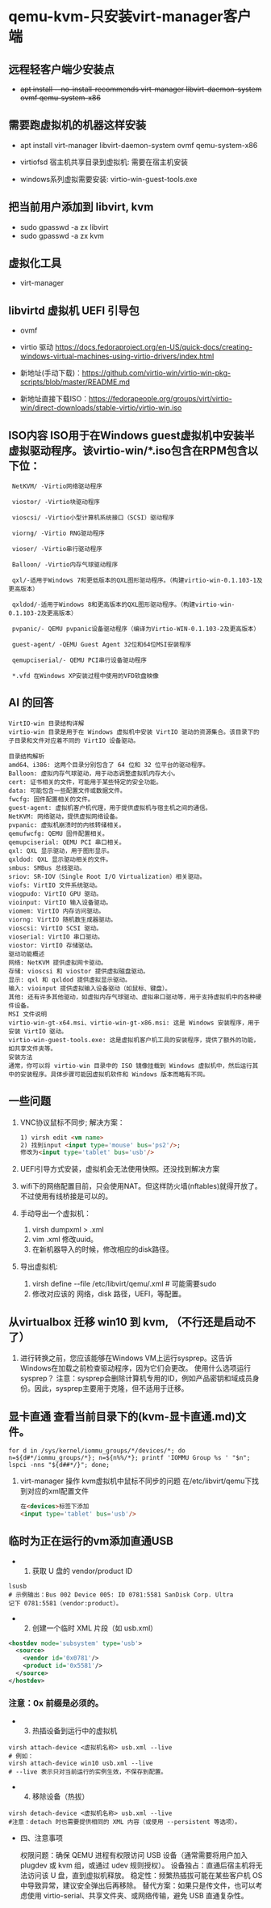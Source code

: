 # qemu-kvm-只安装virt-manager客户端

## 远程轻客户端少安装点
 - ~~apt install --no-install-recommends virt-manager libvirt-daemon-system ovmf qemu-system-x86~~


## 需要跑虚拟机的机器这样安装
- apt install virt-manager libvirt-daemon-system ovmf qemu-system-x86

- virtiofsd 宿主机共享目录到虚拟机: 需要在宿主机安装
- windows系列虚拟需要安装: virtio-win-guest-tools.exe


## 把当前用户添加到 libvirt, kvm

- sudo gpasswd -a zx libvirt
- sudo gpasswd -a zx kvm


## 虚拟化工具

- virt-manager


## libvirtd 虚拟机 UEFI 引导包

- ovmf


- virtio 驱动 https://docs.fedoraproject.org/en-US/quick-docs/creating-windows-virtual-machines-using-virtio-drivers/index.html
- 新地址(手动下载)：https://github.com/virtio-win/virtio-win-pkg-scripts/blob/master/README.md
- 新地址直接下载ISO：https://fedorapeople.org/groups/virt/virtio-win/direct-downloads/stable-virtio/virtio-win.iso


## ISO内容 ISO用于在Windows guest虚拟机中安装半虚拟驱动程序。该virtio-win/*.iso包含在RPM包含以下位：

```
 NetKVM/ -Virtio网络驱动程序
 
 viostor/ -Virtio块驱动程序
 
 vioscsi/ -Virtio小型计算机系统接口（SCSI）驱动程序
 
 viorng/ -Virtio RNG驱动程序
 
 vioser/ -Virtio串行驱动程序
 
 Balloon/ -Virtio内存气球驱动程序
 
 qxl/-适用于Windows 7和更低版本的QXL图形驱动程序。（构建virtio-win-0.1.103-1及更高版本）
 
 qxldod/-适用于Windows 8和更高版本的QXL图形驱动程序。（构建virtio-win-0.1.103-2及更高版本）
 
 pvpanic/- QEMU pvpanic设备驱动程序（编译为Virtio-WIN-0.1.103-2及更高版本）
 
 guest-agent/ -QEMU Guest Agent 32位和64位MSI安装程序
 
 qemupciserial/- QEMU PCI串行设备驱动程序
 
 *.vfd 在Windows XP安装过程中使用的VFD软盘映像
```

## AI 的回答

```text
VirtIO-win 目录结构详解
virtio-win 目录是用于在 Windows 虚拟机中安装 VirtIO 驱动的资源集合。该目录下的子目录和文件对应着不同的 VirtIO 设备驱动。

目录结构解析
amd64、i386: 这两个目录分别包含了 64 位和 32 位平台的驱动程序。
Balloon: 虚拟内存气球驱动，用于动态调整虚拟机内存大小。
cert: 证书相关的文件，可能用于某些特定的安全功能。
data: 可能包含一些配置文件或数据文件。
fwcfg: 固件配置相关的文件。
guest-agent: 虚拟机客户机代理，用于提供虚拟机与宿主机之间的通信。
NetKVM: 网络驱动，提供虚拟网络设备。
pvpanic: 虚拟机崩溃时的内核转储相关。
qemufwcfg: QEMU 固件配置相关。
qemupciserial: QEMU PCI 串口相关。
qxl: QXL 显示驱动，用于图形显示。
qxldod: QXL 显示驱动相关的文件。
smbus: SMBus 总线驱动。
sriov: SR-IOV（Single Root I/O Virtualization）相关驱动。
viofs: VirtIO 文件系统驱动。
viogpudo: VirtIO GPU 驱动。
vioinput: VirtIO 输入设备驱动。
viomem: VirtIO 内存访问驱动。
viorng: VirtIO 随机数生成器驱动。
vioscsi: VirtIO SCSI 驱动。
vioserial: VirtIO 串口驱动。
viostor: VirtIO 存储驱动。
驱动功能概述
网络: NetKVM 提供虚拟网卡驱动。
存储: vioscsi 和 viostor 提供虚拟磁盘驱动。
显示: qxl 和 qxldod 提供虚拟显示驱动。
输入: vioinput 提供虚拟输入设备驱动（如鼠标、键盘）。
其他: 还有许多其他驱动，如虚拟内存气球驱动、虚拟串口驱动等，用于支持虚拟机中的各种硬件设备。
MSI 文件说明
virtio-win-gt-x64.msi、virtio-win-gt-x86.msi: 这是 Windows 安装程序，用于安装 VirtIO 驱动。
virtio-win-guest-tools.exe: 这是虚拟机客户机工具的安装程序，提供了额外的功能，如共享文件夹等。
安装方法
通常，你可以将 virtio-win 目录中的 ISO 镜像挂载到 Windows 虚拟机中，然后运行其中的安装程序。具体步骤可能因虚拟机软件和 Windows 版本而略有不同。
```


## 一些问题
1. VNC协议鼠标不同步; 解决方案：
	```html
	1) virsh edit <vm name>
	2) 找到input <input type='mouse' bus='ps2'/>;
	修改为<input type='tablet' bus='usb'/>
	```

2. UEFI引导方式安装，虚拟机会无法使用快照。还没找到解决方案

3. wifi下的网络配置目前，只会使用NAT。但这样防火墙(nftables)就得开放了。
   不过使用有线桥接是可以的。


4. 手动导出一个虚拟机：
	1) virsh dumpxml <vm name> > <vm name>.xml
	2) vim <vm name>.xml 修改uuid。
	3) 在新机器导入的时候，修改相应的disk路径。

5. 导出虚拟机:
	1) virsh define --file /etc/libvirt/qemu/<vm name>.xml # 可能需要sudo
	2) 修改对应该的 网络，disk 路径，UEFI，等配置。



## 从virtualbox 迁移 win10 到 kvm, （不行还是启动不了）

1. 进行转换之前，您应该能够在Windows VM上运行sysprep。这告诉Windows在加载之前检查驱动程序，因为它们会更改。
	使用什么选项运行sysprep？
	注意：sysprep会删除计算机专用的ID，例如产品密钥和域成员身份。因此，sysprep主要用于克隆，但不适用于迁移。


## 显卡直通 查看当前目录下的(kvm-显卡直通.md)文件。

```shell
for d in /sys/kernel/iommu_groups/*/devices/*; do n=${d#*/iommu_groups/*}; n=${n%%/*}; printf 'IOMMU Group %s ' "$n"; lspci -nns "${d##*/}"; done;
```

1. virt-manager 操作 kvm虚拟机中鼠标不同步的问题
	在/etc/libvirt/qemu下找到对应的xml配置文件
	
	```html
	在<devices>标签下添加
	<input type='tablet' bus='usb'/>
	```


## 临时为正在运行的vm添加直通USB

- 1. 获取 U 盘的 vendor/product ID

```shell
lsusb
# 示例输出：Bus 002 Device 005: ID 0781:5581 SanDisk Corp. Ultra
记下 0781:5581（vendor:product）。
```

- 2. 创建一个临时 XML 片段（如 usb.xml）

```xml
<hostdev mode='subsystem' type='usb'>
  <source>
    <vendor id='0x0781'/>
    <product id='0x5581'/>
  </source>
</hostdev>
```
### 注意：0x 前缀是必须的。

- 3. 热插设备到运行中的虚拟机

```shell
virsh attach-device <虚拟机名称> usb.xml --live
# 例如：
virsh attach-device win10 usb.xml --live
# --live 表示只对当前运行的实例生效，不保存到配置。
```

- 4. 移除设备（热拔）

```shell
virsh detach-device <虚拟机名称> usb.xml --live
#注意：detach 时也需要提供相同的 XML 内容（或使用 --persistent 等选项）。
```

- 四、注意事项

    权限问题：确保 QEMU 进程有权限访问 USB 设备（通常需要将用户加入 plugdev 或 kvm 组，或通过 udev 规则授权）。
    设备独占：直通后宿主机将无法访问该 U 盘，直到虚拟机释放。
    稳定性：频繁热插拔可能在某些客户机 OS 中导致异常，建议安全弹出后再移除。
    替代方案：如果只是传文件，也可以考虑使用 virtio-serial、共享文件夹、或网络传输，避免 USB 直通复杂性。
